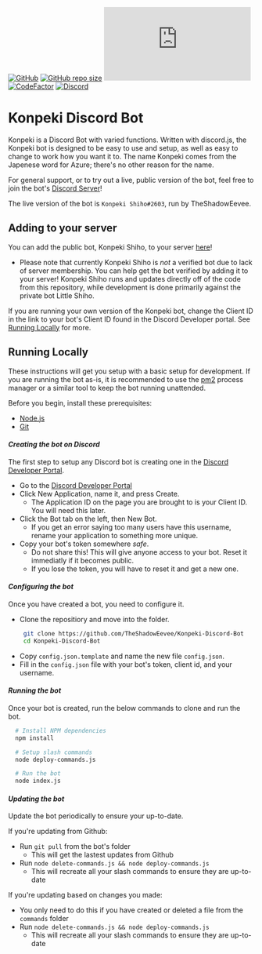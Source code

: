 [![GitHub](https://img.shields.io/github/license/TheShadowEevee/Konpeki-Discord-Bot)](https://github.com/TheShadowEevee/Konpeki-Discord-Bot/blob/master/LICENSE) [![GitHub repo size](https://img.shields.io/github/repo-size/TheShadowEevee/Konpeki-Discord-Bot)](https://github.com/TheShadowEevee/Konpeki-Discord-Bot) [![GitHub package.json dependency version (prod)](https://img.shields.io/github/package-json/dependency-version/TheShadowEevee/Konpeki-Discord-Bot/discord.js)](https://discord.js.org/) [![CodeFactor](https://www.codefactor.io/repository/github/theshadoweevee/konpeki-discord-bot/badge)](https://www.codefactor.io/repository/github/theshadoweevee/konpeki-discord-bot) [![Discord](https://img.shields.io/discord/1052844258173931540?label=discord)](https://discord.gg/Zt8zruXexJ)
# Konpeki Discord Bot

Konpeki is a Discord Bot with varied functions. Written with discord.js, the Konpeki bot is designed to be easy to use and setup, as well as easy to change to work how you want it to. The name Konpeki comes from the Japenese word for Azure; there's no other reason for the name.

For general support, or to try out a live, public version of the bot, feel free to join the bot's [Discord Server](https://discord.gg/Zt8zruXexJ)!

The live version of the bot is `Konpeki Shiho#2603`, run by TheShadowEevee.


## Adding to your server

You can add the public bot, Konpeki Shiho, to your server [here](https://discord.com/oauth2/authorize?client_id=812862868721631272&permissions=275146345472&scope=bot%20applications.commands)!
 - Please note that currently Konpeki Shiho is *not* a verified bot due to lack of server membership. You can help get the bot verified by adding it to your server! Konpeki Shiho runs and updates directly off of the code from this repository, while development is done primarily against the private bot Little Shiho.

If you are running your own version of the Konpeki bot, change the Client ID in the link to your bot's Client ID  found in the Discord Developer portal. See [Running Locally](#Running-Locally) for more.
## Running Locally

These instructions will get you setup with a basic setup for development.
If you are running the bot as-is, it is recommended to use the [pm2](https://pm2.io/) process manager or a similar tool to keep the bot running unattended.

Before you begin, install these prerequisites:
 - [Node.js](https://nodejs.org/en/download/)
 - [Git](https://git-scm.com/downloads/)

#### ***Creating the bot on Discord***
The first step to setup any Discord bot is creating one in the [Discord Developer Portal](https://discord.com/developers/).

 - Go to the [Discord Developer Portal](https://discord.com/developers/)
 - Click New Application, name it, and press Create.
   - The Application ID on the page you are brought to is your Client ID. You will need this later.
 - Click the Bot tab on the left, then New Bot.
   - If you get an error saying too many users have this username, rename your application to something more unique.
 - Copy your bot's token somewhere *safe*.
   - Do not share this! This will give anyone access to your bot. Reset it immediatly if it becomes public.
   - If you lose the token, you will have to reset it and get a new one.

#### ***Configuring the bot***
Once you have created a bot, you need to configure it.

 - Clone the repositiory and move into the folder.
   ```bash
    git clone https://github.com/TheShadowEevee/Konpeki-Discord-Bot
    cd Konpeki-Discord-Bot
   ```
 - Copy `config.json.template` and name the new file `config.json`.
 - Fill in the `config.json` file with your bot's token, client id, and your username.

#### ***Running the bot***
Once your bot is created, run the below commands to clone and run the bot.

```bash
  # Install NPM dependencies
  npm install

  # Setup slash commands
  node deploy-commands.js

  # Run the bot
  node index.js
```

#### ***Updating the bot***
Update the bot periodically to ensure your up-to-date. 

If you're updating from Github:
  - Run `git pull` from the bot's folder
    - This will get the lastest updates from Github
  - Run `node delete-commands.js && node deploy-commands.js`
    - This will recreate all your slash commands to ensure they are up-to-date

If you're updating based on changes you made:
  - You only need to do this if you have created or deleted a file from the `commands` folder
  - Run `node delete-commands.js && node deploy-commands.js`
    - This will recreate all your slash commands to ensure they are up-to-date
